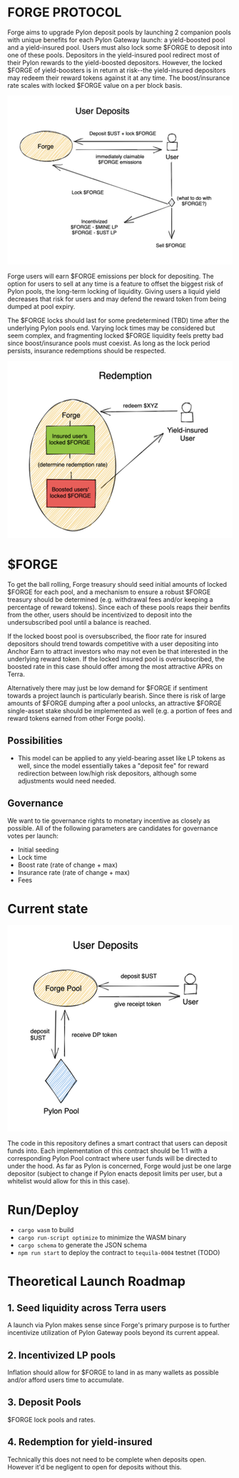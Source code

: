 # FORGE PROTOCOL

Forge aims to upgrade Pylon deposit pools by launching 2 companion pools with unique benefits for each Pylon Gateway launch: a yield-boosted pool and a yield-insured pool. Users must also lock some $FORGE to deposit into one of these pools. Depositors in the yield-insured pool redirect most of their Pylon rewards to the yield-boosted depositors. However, the locked $FORGE of yield-boosters is in return at risk--the yield-insured depositors may redeem their reward tokens against it at any time. The boost/insurance rate scales with locked $FORGE value on a per block basis.

![alt text](docs/assets/user_deposits.png)

Forge users will earn $FORGE emissions per block for depositing. The option for users to sell at any time is a feature to offset the biggest risk of Pylon pools, the long-term locking of liquidity. Giving users a liquid yield decreases that risk for users and may defend the reward token from being dumped at pool expiry.

The $FORGE locks should last for some predetermined (TBD) time after the underlying Pylon pools end. Varying lock times may be considered but seem complex, and fragmenting locked $FORGE liquidity feels pretty bad since boost/insurance pools must coexist. As long as the lock period persists, insurance redemptions should be respected.

![alt text](docs/assets/redemption.png)

# $FORGE

To get the ball rolling, Forge treasury should seed initial amounts of locked $FORGE for each pool, and a mechanism to ensure a robust $FORGE treasury should be determined (e.g. withdrawal fees and/or keeping a percentage of reward tokens). Since each of these pools reaps their benfits from the other, users should be incentivized to deposit into the undersubscribed pool until a balance is reached.

If the locked boost pool is oversubscribed, the floor rate for insured depositors should trend towards competitive with a user depositing into Anchor Earn to attract investors who may not even be that interested in the underlying reward token. If the locked insured pool is oversubscribed, the boosted rate in this case should offer among the most attractive APRs on Terra.

Alternatively there may just be low demand for $FORGE if sentiment towards a project launch is particularly bearish. Since there is risk of large amounts of $FORGE dumping after a pool unlocks, an attractive $FORGE single-asset stake should be implemented as well (e.g. a portion of fees and reward tokens earned from other Forge pools).

## Possibilities

- This model can be applied to any yield-bearing asset like LP tokens as well, since the model essentially takes a "deposit fee" for reward redirection between low/high risk depositors, although some adjustments would need needed.

## Governance

We want to tie governance rights to monetary incentive as closely as possible. All of the following parameters are candidates for governance votes per launch:

- Initial seeding
- Lock time
- Boost rate (rate of change + max)
- Insurance rate (rate of change + max)
- Fees

# Current state

![alt text](docs/assets/user_deposit_current.png)

The code in this repository defines a smart contract that users can deposit funds into. Each implementation of this contract should be 1:1 with a corresponding Pylon Pool contract where user funds will be directed to under the hood. As far as Pylon is concerned, Forge would just be one large depositor (subject to change if Pylon enacts deposit limits per user, but a whitelist would allow for this in this case).

# Run/Deploy

- `cargo wasm` to build
- `cargo run-script optimize` to minimize the WASM binary
- `cargo schema` to generate the JSON schema
- `npm run start` to deploy the contract to `tequila-0004` testnet (TODO)

# Theoretical Launch Roadmap

## 1. Seed liquidity across Terra users

A launch via Pylon makes sense since Forge's primary purpose is to further incentivize utilization of Pylon Gateway pools beyond its current appeal.

## 2. Incentivized LP pools

Inflation should allow for $FORGE to land in as many wallets as possible and/or afford users time to accumulate.

## 3. Deposit Pools

$FORGE lock pools and rates.

## 4. Redemption for yield-insured

Technically this does not need to be complete when deposits open. However it'd be negligent to open for deposits without this.
